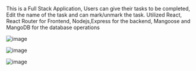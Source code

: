 This is a Full Stack Application, Users can give their tasks to be completed, Edit the name of the task and can mark/unmark the task.
Utilized React, React Router for Frontend, Nodejs,Express for the backend, Mangoose and MangoDB for the database operations

![image](https://github.com/Tarun-1999M/TaskManager/assets/153797175/06f27133-7509-47f3-9fb0-4641c5f3a056)

![image](https://github.com/Tarun-1999M/TaskManager/assets/153797175/66c75279-426e-4af6-8e6b-d757f5e7ab3f)

![image](https://github.com/Tarun-1999M/TaskManager/assets/153797175/069041d3-d46e-4a3c-a7d8-1d1807916045)
